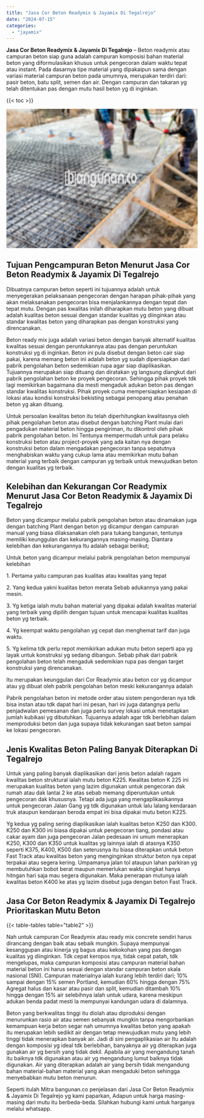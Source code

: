 ```yaml
---
title: "Jasa Cor Beton Readymix & Jayamix Di Tegalrejo"
date: "2024-07-15"
categories: 
  - "jayamix"
---
```


**Jasa Cor Beton Readymix & Jayamix Di Tegalrejo** – Beton readymix atau campuran beton siap guna adalah campuran komposisi bahan material beton yang diformulasikan khusus untuk pengecoran dalam waktu tepat atau instant. Pada dasarnya tipe material yang dipakaipun sama dengan variasi material campuran beton pada umumnya, merupakan terdiri dari: pasir beton, batu split, semen dan air. Dengan campuran dan takaran yg telah ditentukan pas dengan mutu hasil beton yg di inginkan.

{{< toc >}}

![Jasa Cor Beton Readymix & Jayamix Di Tegalrejo](/images/jasa-cor-readymix-56.png)

## Tujuan Pengcampuran Beton Menurut Jasa Cor Beton Readymix & Jayamix Di Tegalrejo

Dibuatnya campuran beton seperti ini tujuannya adalah untuk menyegerakan pelaksanaan pengecoran dengan harapan pihak-pihak yang akan melaksanakan pengecoran bisa menjalankannya dengan tepat dan tepat mutu. Dengan pas kwalitas inilah diharapkan mutu beton yang dibuat adalah kualitas beton sesuai dengan standar kualitas yg diinginkan atau standar kwalitas beton yang diharapkan pas dengan konstruksi yang direncanakan.

Beton ready mix juga adalah variasi beton dengan banyak alternatif kualitas kwalitas sesuai dengan peruntukannya atau pas dengan peruntukan konstruksi yg di inginkan. Beton ini pula disebut dengan beton cair siap pakai, karena memang beton ini adalah beton yg sudah dipersiapkan dari pabrik pengolahan beton sedemikian rupa agar siap diaplikasikan. Tujuannya merupakan siap dituang dan diratakan yg langsung diangkut dari pabrik pengolahan beton ke proyek pengecoran. Sehingga pihak proyek tdk lagi memikirkan bagaimana dia mesti mengaduk adukan beton pas dengan standar kwalitas konstruksi. Pihak proyek cuma mempersiapkan kesiapan di lokasi atau kondisi konstruksi bekisting sebagai penopang atau penahan beton yg akan dituang.

Untuk persoalan kwalitas beton itu telah diperhitungkan kwalitasnya oleh pihak pengolahan beton atau disebut dengan batching Plant mulai dari pengadukan material beton hingga pengiriman, itu dikontrol oleh pihak pabrik pengolahan beton. Ini Tentunya mempermudah untuk para pelaku konstruksi beton atau project-proyek yang ada kaitan nya dengan konstruksi beton dalam mengadakan pengecoran tanpa sepatutnya menghabiskan waktu yang cukup lama atau memikirkan mutu bahan material yang terbaik dengan campuran yg terbaik untuk mewujudkan beton dengan kualitas yg terbaik.

## Kelebihan dan Kekurangan Cor Readymix Menurut Jasa Cor Beton Readymix & Jayamix Di Tegalrejo

Beton yang dicampur melalui pabrik pengolahan beton atau dinamakan juga dengan batching Plant dengan beton yg dicampur dengan campuran manual yang biasa dilaksanakan oleh para tukang bangunan, tentunya memiliki keunggulan dan kekurangannya masing-masing. Diantara kelebihan dan kekurangannya Itu adalah sebagai berikut;

Untuk beton yang dicampur melalui pabrik pengolahan beton mempunyai kelebihan

1\. Pertama yaitu campuran pas kualitas atau kwalitas yang tepat

2\. Yang kedua yakni kualitas beton merata Sebab adukannya yang pakai mesin.

3\. Yg ketiga ialah mutu bahan material yang dipakai adalah kwalitas material yang terbaik yang dipilih dengan tujuan untuk mencapai kualitas kualitas beton yg terbaik.

4\. Yg keempat waktu pengolahan yg cepat dan menghemat tarif dan juga waktu.

5\. Yg kelima tdk perlu repot memikirkan adukan mutu beton seperti apa yg layak untuk konstruksi yg sedang dibangun. Sebab pihak dari pabrik pengolahan beton telah mengaduk sedemikian rupa pas dengan target konstruksi yang direncanakan.

Itu merupakan keunggulan dari Cor Readymix atau beton cor yg dicampur atau yg dibuat oleh pabrik pengolahan beton meski kekurangannya adalah

Pabrik pengolahan beton ini metode order atau sistem pengorderan nya tdk bisa instan atau tdk dapat hari ini pesan, hari ini juga datangnya perlu penjadwalan pemesanan dan juga perlu survey lokasi untuk menetapkan jumlah kubikasi yg dibutuhkan. Tujuannya adalah agar tdk berlebihan dalam memproduksi beton dan juga supaya tidak kekurangan saat beton sampai ke lokasi pengecoran.

## Jenis Kwalitas Beton Paling Banyak Diterapkan Di Tegalrejo

Untuk yang paling banyak diaplikasikan dari jenis beton adalah ragam kwalitas beton struktural ialah mutu beton K225. Kwalitas beton K 225 ini merupakan kualitas beton yang lazim digunakan untuk pengecoran dak rumah atau dak lantai 2 ke atas sebab memang diperuntukan untuk pengecoran dak khususnya. Tetapi ada juga yang mengaplikasikannya untuk pengecoran Jalan Gang yg tdk digunakan untuk lalu lalang kendaraan truk ataupun kendaraan beroda empat ini bisa dipakai mutu beton K225.

Yg kedua yg paling sering diaplikasikan ialah kualitas beton K250 dan K300. K250 dan K300 ini biasa dipakai untuk pengecoran tiang, pondasi atau cakar ayam dan juga pengecoran Jalan pedesaan ini umum menerapkan K250, K300 dan K350 untuk kualitas yg lainnya ialah di atasnya K350 seperti K375, K400, K500 dan seterusnya itu biasa diterapkan untuk beton Fast Track atau kwalitas beton yang menginginkan struktur beton nya cepat terpakai atau segera kering. Umpamanya jalan tol ataupun lahan parkiran yg membutuhkan bobot berat maupun memerlukan waktu singkat hanya hitngan hari saja mau segera digunakan. Maka penerapan mutunya ialah kwalitas beton K400 ke atas yg lazim disebut juga dengan beton Fast Track.

## Jasa Cor Beton Readymix & Jayamix Di Tegalrejo Prioritaskan Mutu Beton

{{< table-tables table="table2" >}}

Nah untuk campuran Cor Readymix atau ready mix concrete sendiri harus dirancang dengan baik atau sebaik mungkin. Supaya mempunyai kesanggupan atau kinerja yg bagus atau kekokohan yang pas dengan kualitas yg diinginkan. Tdk cepat keropos nya, tidak cepat patah, tdk mengelupas, maka campuran komposisi atau campuran material bahan material beton ini harus sesuai dengan standar campuran beton skala nasional (SNI). Campuran materialnya ialah kurang lebih terdiri dari; 10% sampai dengan 15% semen Portland, kemudian 60% hingga dengan 75% Agregat halus dan kasar atau pasir dan split, kemudian ditambah 10% hingga dengan 15% air selebihnya ialah untuk udara, karena meskipun adukan benda padat mesti Ia mempunyai kandungan udara di dalamnya.

Beton yang berkwalitas tinggi itu diolah atau diproduksi dengan menurunkan rasio air atau semen sebanyak mungkin tanpa mengorbankan kemampuan kerja beton segar nah umumnya kwalitas beton yang apakah itu merupakan lebih sedikit air dengan tetap mewujudkan mutu yang lebih tinggi tidak menerapkan banyak air. Jadi di sini pengaplikasian air Itu adalah dengan komposisi yg ideal tdk berlebihan, banyaknya air yg diterapkan juga gunakan air yg bersih yang tidak dekil. Apabila air yang mengandung tanah itu baiknya tdk digunakan atau air yg mengandung lumut baiknya tidak digunakan. Air yang diterapkan adalah air yang bersih tidak mengandung bahan material-bahan material yang akan mengaduki beton sehingga menyebabkan mutu beton menurun.

Seperti itulah Mitra bangunan.co penjelasan dari Jasa Cor Beton Readymix & Jayamix Di Tegalrejo yg kami paparkan, Adapun untuk harga masing-masing dari mutu itu berbeda-beda. Silahkan hubungi kami untuk harganya melalui whatsapp.
